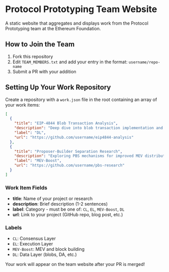# Protocol Prototyping Team Website

A static website that aggregates and displays work from the Protocol Prototyping team at the Ethereum Foundation.

## How to Join the Team

1. Fork this repository
2. Edit `TEAM_MEMBERS.txt` and add your entry in the format: `username/repo-name`
3. Submit a PR with your addition

## Setting Up Your Work Repository

Create a repository with a `work.json` file in the root containing an array of your work items:

```json
[
  {
    "title": "EIP-4844 Blob Transaction Analysis",
    "description": "Deep dive into blob transaction implementation and its impact on L2 scaling solutions",
    "label": "DL",
    "url": "https://github.com/username/eip4844-analysis"
  },
  {
    "title": "Proposer-Builder Separation Research",
    "description": "Exploring PBS mechanisms for improved MEV distribution",
    "label": "MEV-Boost",
    "url": "https://github.com/username/pbs-research"
  }
]
```

### Work Item Fields

- **title**: Name of your project or research
- **description**: Brief description (1-2 sentences)
- **label**: Category - must be one of: `CL`, `EL`, `MEV-Boost`, `DL`
- **url**: Link to your project (GitHub repo, blog post, etc.)

### Labels

- `CL`: Consensus Layer
- `EL`: Execution Layer
- `MEV-Boost`: MEV and block building
- `DL`: Data Layer (blobs, DA, etc.)

Your work will appear on the team website after your PR is merged!